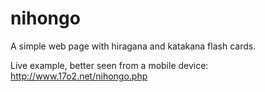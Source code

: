 # nihongo

A simple web page with hiragana and katakana flash cards.

Live example, better seen from a mobile device: http://www.17o2.net/nihongo.php
